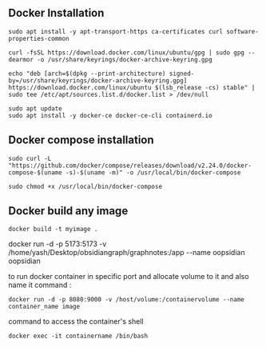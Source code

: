 ## Docker Installation


```
sudo apt install -y apt-transport-https ca-certificates curl software-properties-common
```

```
curl -fsSL https://download.docker.com/linux/ubuntu/gpg | sudo gpg --dearmor -o /usr/share/keyrings/docker-archive-keyring.gpg
```

```
echo "deb [arch=$(dpkg --print-architecture) signed-by=/usr/share/keyrings/docker-archive-keyring.gpg] https://download.docker.com/linux/ubuntu $(lsb_release -cs) stable" | sudo tee /etc/apt/sources.list.d/docker.list > /dev/null
```

```
sudo apt update
sudo apt install -y docker-ce docker-ce-cli containerd.io
```

## Docker compose installation

```
sudo curl -L "https://github.com/docker/compose/releases/download/v2.24.0/docker-compose-$(uname -s)-$(uname -m)" -o /usr/local/bin/docker-compose
```

```
sudo chmod +x /usr/local/bin/docker-compose
```



## Docker build any image
 
 ```
docker build -t myimage . 
```


docker run -d -p 5173:5173 -v /home/yash/Desktop/obsidiangraph/graphnotes:/app --name oopsidian oopsidian


to run docker container in specific port and allocate volume to it and also name it 
command :

```
docker run -d -p 8080:9000 -v /host/volume:/containervolume --name container_name image
```


command to access the container's shell 

```
docker exec -it containername /bin/bash
```


